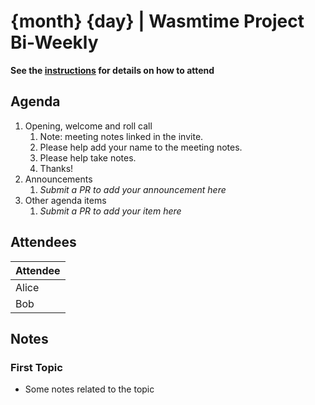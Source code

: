 # {month} {day} | Wasmtime Project Bi-Weekly

**See the [instructions](../README.md) for details on how to attend**

## Agenda

1. Opening, welcome and roll call
    1. Note: meeting notes linked in the invite.
    1. Please help add your name to the meeting notes.
    1. Please help take notes.
    1. Thanks!
1. Announcements
    1. _Submit a PR to add your announcement here_
1. Other agenda items
    1. _Submit a PR to add your item here_

## Attendees

| Attendee |
|----------|
| Alice    |
| Bob      |

## Notes

### First Topic

- Some notes related to the topic

